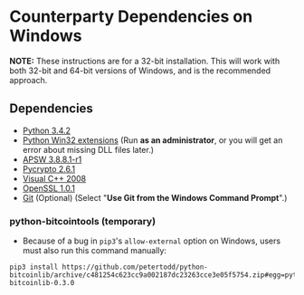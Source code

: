 # Counterparty Dependencies on Windows

**NOTE:** These instructions are for a 32-bit installation. This will work with
both 32-bit and 64-bit versions of Windows, and is the recommended approach.

## Dependencies

- [Python 3.4.2](http://www.python.org/ftp/python/3.4.2/python-3.4.2.msi)
- [Python Win32 extensions](http://sourceforge.net/projects/pywin32/files/pywin32/Build%20219/pywin32-219.win32-py3.4.exe/download) (Run **as an administrator**, or you will get an error about missing DLL files later.)
- [APSW 3.8.8.1-r1](https://github.com/rogerbinns/apsw/releases/download/3.8.8.1-r1/apsw-3.8.8.1-r1.win32-py3.4.exe)
- [Pycrypto 2.6.1](https://s3.amazonaws.com/counterparty-bootstrap/pycrypto-2.6.1.win32-py3.4.exe)
- [Visual C++ 2008](http://www.microsoft.com/downloads/details.aspx?familyid=9B2DA534-3E03-4391-8A4D-074B9F2BC1BF)
- [OpenSSL 1.0.1](https://slproweb.com/download/Win32OpenSSL_Light-1_0_1L.exe)
- [Git](http://git-scm.com/download/win) (Optional) (Select "**Use Git from the Windows Command Prompt**".)


### python-bitcointools (temporary)

* Because of a bug in `pip3`'s `allow-external` option on Windows, users must also run this command manually:
```
pip3 install https://github.com/petertodd/python-bitcoinlib/archive/c481254c623cc9a002187dc23263cce3e05f5754.zip#egg=python-bitcoinlib-0.3.0
```
